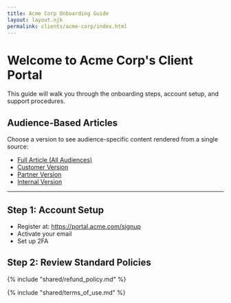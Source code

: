```yaml
---
title: Acme Corp Onboarding Guide
layout: layout.njk
permalink: clients/acme-corp/index.html
---
```


# Welcome to Acme Corp's Client Portal

This guide will walk you through the onboarding steps, account setup, and support procedures.

## Audience-Based Articles

Choose a version to see audience-specific content rendered from a single source:

- [Full Article (All Audiences)](/client-guides/clients/acme-corp/article-full/)
- [Customer Version](/client-guides/clients/acme-corp/article-customer/)
- [Partner Version](/client-guides/clients/acme-corp/article-partner/)
- [Internal Version](/client-guides/clients/acme-corp/article-internal/)

---

## Step 1: Account Setup

- Register at: https://portal.acme.com/signup
- Activate your email
- Set up 2FA

## Step 2: Review Standard Policies

{% include "shared/refund_policy.md" %}

{% include "shared/terms_of_use.md" %}

